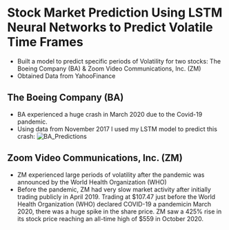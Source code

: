 # Stock Market Prediction Using LSTM Neural Networks to Predict Volatile Time Frames
* Built a model to predict specific periods of Volatility for two stocks: The Boeing Company (BA) & Zoom Video Communications, Inc. (ZM)
* Obtained Data from YahooFinance 

## The Boeing Company (BA) ##
* BA experienced a huge crash in March 2020 due to the Covid-19 pandemic. 
* Using data from November 2017 I used my LSTM model to predict this crash:
![BA_Predictions](https://user-images.githubusercontent.com/72275728/187895760-dacdc0c4-9131-4da9-90c2-d11f90b21c3d.png)

## Zoom Video Communications, Inc. (ZM) ##
* ZM experienced large periods of volatility after the pandemic was announced by the World Health Organization (WHO)
* Before the pandemic, ZM had very slow market activity after initially trading publicly in April 2019. Trading at $107.47 just before the World Health Organization (WHO) declared COVID-19 a pandemicin March 2020, there was a huge spike in the share price. ZM saw a 425% rise in its stock price reaching an all-time high of $559 in October 2020.
